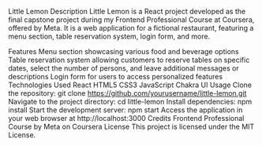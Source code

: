 Little Lemon
Description
Little Lemon is a React project developed as the final capstone project during my Frontend Professional Course at Coursera, offered by Meta. It is a web application for a fictional restaurant, featuring a menu section, table reservation system, login form, and more.

Features
Menu section showcasing various food and beverage options
Table reservation system allowing customers to reserve tables on specific dates, select the number of persons, and leave additional messages or descriptions
Login form for users to access personalized features
Technologies Used
React
HTML5
CSS3
JavaScript
Chakra UI
Usage
Clone the repository: git clone https://github.com/yourusername/little-lemon.git
Navigate to the project directory: cd little-lemon
Install dependencies: npm install
Start the development server: npm start
Access the application in your web browser at http://localhost:3000
Credits
Frontend Professional Course by Meta on Coursera
License
This project is licensed under the MIT License.
